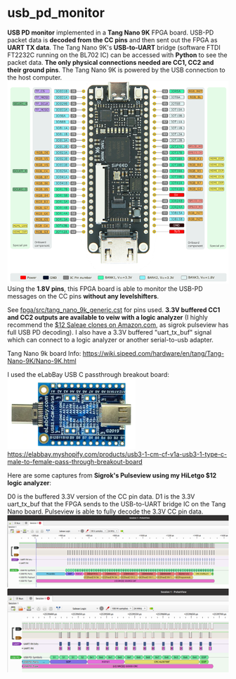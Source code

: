 # usb_pd_monitor
**USB PD monitor** implemented in a **Tang Nano 9K** FPGA board. USB-PD packet data is **decoded from the CC pins** and then sent out the FPGA as **UART TX data**. The Tang Nano 9K's **USB-to-UART** bridge (software FTDI FT2232C running on the BL702 IC) can be accessed with **Python** to see the packet data.
**The only physical connections needed are CC1, CC2 and their ground pins**. The Tang Nano 9K is powered by the USB connection to the host computer. 
![picture](https://github.com/charkster/tang_nano_9k-uart_block_ram/blob/main/images/tang_nano_9k_pinout.png)
Using the **1.8V pins**, this FPGA board is able to monitor the USB-PD messages on the CC pins **without any levelshifters**.

See [fpga/src/tang_nano_9k_generic.cst](https://github.com/charkster/usb_pd_monitor/blob/main/fpga/src/tang_nano_9k_generic.cst) for pins used. **3.3V buffered CC1 and CC2 outputs are available to veiw with a logic analyzer** (I highly recommend the [$12 Saleae clones on Amazon.com](https://www.amazon.com/HiLetgo-Analyzer-Ferrite-Channel-Arduino/dp/B077LSG5P2), as sigrok pulseview has full USB PD decoding). I also have a 3.3V buffered "uart_tx_buf" signal which can connect to a logic analyzer or another serial-to-usb adapter.

Tang Nano 9k board Info:
https://wiki.sipeed.com/hardware/en/tang/Tang-Nano-9K/Nano-9K.html


I used the eLabBay USB C passthrough breakout board:
![picture](https://github.com/charkster/usb_pd_monitor/blob/main/images/usb_c_passthrough_breakout.png)
https://elabbay.myshopify.com/products/usb3-1-cm-cf-v1a-usb3-1-type-c-male-to-female-pass-through-breakout-board



Here are some captures from **Sigrok's Pulseview using my HiLetgo $12 logic analyzer**:

D0 is the buffered 3.3V version of the CC pin data. D1 is the 3.3V uart_tx_buf that the FPGA sends to the USB-to-UART bridge IC on the Tang Nano board. Pulseview is able to fully decode the 3.3V CC pin data. 
![picture](https://github.com/charkster/usb_pd_monitor/blob/main/images/usb_pd_get_source_cap1.png)
![picture](https://github.com/charkster/usb_pd_monitor/blob/main/images/usb_pd_good_crc.png)
